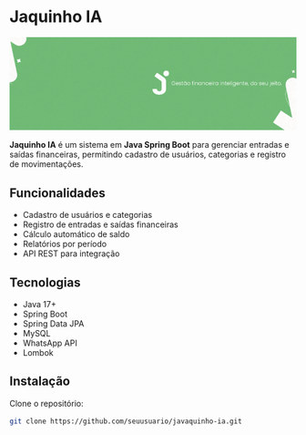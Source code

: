 # Jaquinho IA

<img src="banner.png"></img>

**Jaquinho IA** é um sistema em **Java Spring Boot** para gerenciar entradas e saídas financeiras, permitindo cadastro de usuários, categorias e registro de movimentações.

## Funcionalidades
- Cadastro de usuários e categorias
- Registro de entradas e saídas financeiras
- Cálculo automático de saldo
- Relatórios por período
- API REST para integração

## Tecnologias
- Java 17+
- Spring Boot
- Spring Data JPA
- MySQL
- WhatsApp API
- Lombok

## Instalação
Clone o repositório:
```bash
git clone https://github.com/seuusuario/javaquinho-ia.git
```
